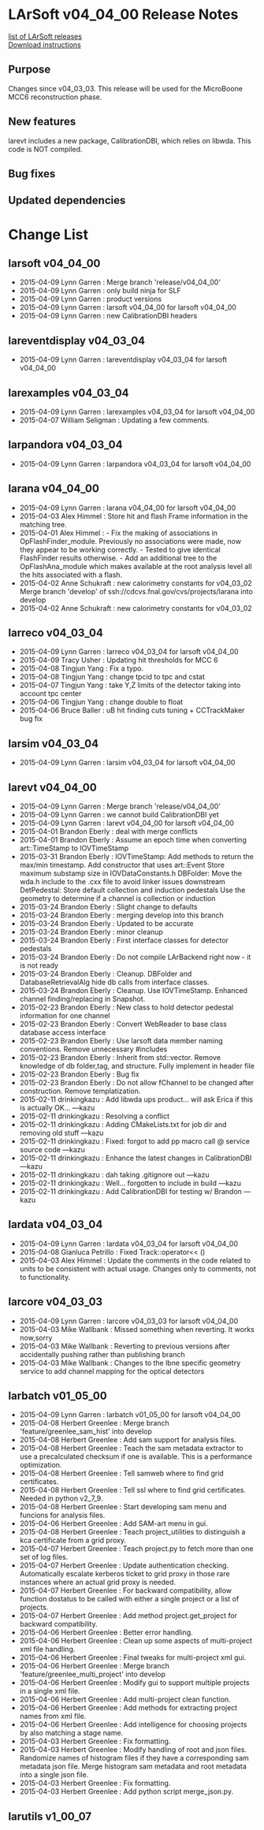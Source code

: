 # LArSoft v04_04_00 Release Notes



[list of LArSoft releases](LArSoft_release_list)  
[Download instructions](http://scisoft.fnal.gov/scisoft/bundles/larsoft/v04_04_00/larsoft-v04_04_00.html)

## Purpose

Changes since v04_03_03. This release will be used for the MicroBoone MCC6 reconstruction phase.

## New features

larevt includes a new package, CalibrationDBI, which relies on libwda. This code is NOT compiled.

## Bug fixes

## Updated dependencies

# Change List

## larsoft v04_04_00

-   2015-04-09 Lynn Garren : Merge branch 'release/v04_04_00'
-   2015-04-09 Lynn Garren : only build ninja for SLF
-   2015-04-09 Lynn Garren : product versions
-   2015-04-09 Lynn Garren : larsoft v04_04_00 for larsoft v04_04_00
-   2015-04-09 Lynn Garren : new CalibrationDBI headers

## lareventdisplay v04_03_04

-   2015-04-09 Lynn Garren : lareventdisplay v04_03_04 for larsoft v04_04_00

## larexamples v04_03_04

-   2015-04-09 Lynn Garren : larexamples v04_03_04 for larsoft v04_04_00
-   2015-04-07 William Seligman : Updating a few comments.

## larpandora v04_03_04

-   2015-04-09 Lynn Garren : larpandora v04_03_04 for larsoft v04_04_00

## larana v04_04_00

-   2015-04-09 Lynn Garren : larana v04_04_00 for larsoft v04_04_00
-   2015-04-03 Alex Himmel : Store hit and flash Frame information in the matching tree.
-   2015-04-01 Alex Himmel : - Fix the making of associations in OpFlashFinder_module. Previously no associations were made, now they appear to be working correctly. - Tested to give identical FlashFinder results otherwise. - Add an additional tree to the OpFlashAna_module which makes available at the root analysis level all the hits associated with a flash.
-   2015-04-02 Anne Schukraft : new calorimetry constants for v04_03_02 Merge branch 'develop' of ssh://cdcvs.fnal.gov/cvs/projects/larana into develop
-   2015-04-02 Anne Schukraft : new calorimetry constants for v04_03_02

## larreco v04_03_04

-   2015-04-09 Lynn Garren : larreco v04_03_04 for larsoft v04_04_00
-   2015-04-09 Tracy Usher : Updating hit thresholds for MCC 6
-   2015-04-08 Tingjun Yang : Fix a typo.
-   2015-04-08 Tingjun Yang : change tpcid to tpc and cstat
-   2015-04-07 Tingjun Yang : take Y,Z limits of the detector taking into account tpc center
-   2015-04-06 Tingjun Yang : change double to float
-   2015-04-06 Bruce Baller : uB hit finding cuts tuning + CCTrackMaker bug fix

## larsim v04_03_04

-   2015-04-09 Lynn Garren : larsim v04_03_04 for larsoft v04_04_00

## larevt v04_04_00

-   2015-04-09 Lynn Garren : Merge branch 'release/v04_04_00'
-   2015-04-09 Lynn Garren : we cannot build CalibrationDBI yet
-   2015-04-09 Lynn Garren : larevt v04_04_00 for larsoft v04_04_00
-   2015-04-01 Brandon Eberly : deal with merge conflicts
-   2015-04-01 Brandon Eberly : Assume an epoch time when converting art::TimeStamp to IOVTimeStamp
-   2015-03-31 Brandon Eberly : IOVTimeStamp: Add methods to return the max/min timestamp. Add constructor that uses art::Event Store maximum substamp size in IOVDataConstants.h DBFolder: Move the wda.h include to the .cxx file to avoid linker issues downstream DetPedestal: Store default collection and induction pedestals Use the geometry to determine if a channel is collection or induction
-   2015-03-24 Brandon Eberly : Slight change to defaults
-   2015-03-24 Brandon Eberly : merging develop into this branch
-   2015-03-24 Brandon Eberly : Updated to be accurate
-   2015-03-24 Brandon Eberly : minor cleanup
-   2015-03-24 Brandon Eberly : First interface classes for detector pedestals
-   2015-03-24 Brandon Eberly : Do not compile LArBackend right now - it is not ready
-   2015-03-24 Brandon Eberly : Cleanup. DBFolder and DatabaseRetrievalAlg hide db calls from interface classes.
-   2015-03-24 Brandon Eberly : Cleanup. Use IOVTimeStamp. Enhanced channel finding/replacing in Snapshot.
-   2015-02-23 Brandon Eberly : New class to hold detector pedestal information for one channel
-   2015-02-23 Brandon Eberly : Convert WebReader to base class database access interface
-   2015-02-23 Brandon Eberly : Use larsoft data member naming conventions. Remove unnecessary \#includes
-   2015-02-23 Brandon Eberly : Inherit from std::vector<T>. Remove knowledge of db folder,tag, and structure. Fully implement in header file
-   2015-02-23 Brandon Eberly : Bug fix
-   2015-02-23 Brandon Eberly : Do not allow fChannel to be changed after construction. Remove templatization.
-   2015-02-11 drinkingkazu : Add libwda ups product… will ask Erica if this is actually OK… —kazu
-   2015-02-11 drinkingkazu : Resolving a conflict
-   2015-02-11 drinkingkazu : Adding CMakeLists.txt for job dir and removing old stuff —kazu
-   2015-02-11 drinkingkazu : Fixed: forgot to add pp macro call @ service source code —kazu
-   2015-02-11 drinkingkazu : Enhance the latest changes in CalibrationDBI —kazu
-   2015-02-11 drinkingkazu : dah taking .gitignore out —kazu
-   2015-02-11 drinkingkazu : Well… forgotten to include in build —kazu
-   2015-02-11 drinkingkazu : Add CalibrationDBI for testing w/ Brandon —kazu

## lardata v04_03_04

-   2015-04-09 Lynn Garren : lardata v04_03_04 for larsoft v04_04_00
-   2015-04-08 Gianluca Petrillo : Fixed Track::operator\<\< ()
-   2015-04-03 Alex Himmel : Update the comments in the code related to units to be consistent with actual usage. Changes only to comments, not to functionality.

## larcore v04_03_03

-   2015-04-09 Lynn Garren : larcore v04_03_03 for larsoft v04_04_00
-   2015-04-03 Mike Wallbank : Missed something when reverting. It works now,sorry
-   2015-04-03 Mike Wallbank : Reverting to previous versions after accidentally pushing rather than publishing branch
-   2015-04-03 Mike Wallbank : Changes to the lbne specific geometry service to add channel mapping for the optical detectors

## larbatch v01_05_00

-   2015-04-09 Lynn Garren : larbatch v01_05_00 for larsoft v04_04_00
-   2015-04-08 Herbert Greenlee : Merge branch 'feature/greenlee_sam_hist' into develop
-   2015-04-08 Herbert Greenlee : Add sam support for analysis files.
-   2015-04-08 Herbert Greenlee : Teach the sam metadata extractor to use a precalculated checksum if one is available. This is a performance optimization.
-   2015-04-08 Herbert Greenlee : Tell samweb where to find grid certificates.
-   2015-04-08 Herbert Greenlee : Tell ssl where to find grid certificates. Needed in python v2_7_9.
-   2015-04-08 Herbert Greenlee : Start developing sam menu and funcions for analysis files.
-   2015-04-06 Herbert Greenlee : Add SAM-art menu in gui.
-   2015-04-08 Herbert Greenlee : Teach project_utilities to distinguish a kca certificate from a grid proxy.
-   2015-04-07 Herbert Greenlee : Teach project.py to fetch more than one set of log files.
-   2015-04-07 Herbert Greenlee : Update authentication checking. Automatically escalate kerberos ticket to grid proxy in those rare instances where an actual grid proxy is needed.
-   2015-04-07 Herbert Greenlee : For backward compatibility, allow function dostatus to be called with either a single project or a list of projects.
-   2015-04-07 Herbert Greenlee : Add method project.get_project for backward compatibility.
-   2015-04-06 Herbert Greenlee : Better error handling.
-   2015-04-06 Herbert Greenlee : Clean up some aspects of multi-project xml file handling.
-   2015-04-06 Herbert Greenlee : Final tweaks for multi-project xml gui.
-   2015-04-06 Herbert Greenlee : Merge branch 'feature/greenlee_multi_project' into develop
-   2015-04-06 Herbert Greenlee : Modify gui to support multiple projects in a single xml file.
-   2015-04-06 Herbert Greenlee : Add multi-project clean function.
-   2015-04-06 Herbert Greenlee : Add methods for extracting project names from xml file.
-   2015-04-06 Herbert Greenlee : Add intelligence for choosing projects by also matching a stage name.
-   2015-04-03 Herbert Greenlee : Fix formatting.
-   2015-04-03 Herbert Greenlee : Modify handling of root and json files. Randomize names of histogram files if they have a corresponding sam metadata json file. Merge histogram sam metadata and root metadata into a single json file.
-   2015-04-03 Herbert Greenlee : Fix formatting.
-   2015-04-03 Herbert Greenlee : Add python script merge_json.py.

## larutils v1_00_07
